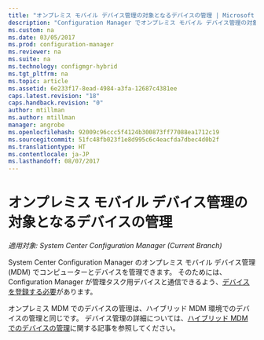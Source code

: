 ```yaml
---
title: "オンプレミス モバイル デバイス管理の対象となるデバイスの管理 | Microsoft Docs"
description: "Configuration Manager でオンプレミス モバイル デバイス管理の対象となるデバイスを管理します。"
ms.custom: na
ms.date: 03/05/2017
ms.prod: configuration-manager
ms.reviewer: na
ms.suite: na
ms.technology: configmgr-hybrid
ms.tgt_pltfrm: na
ms.topic: article
ms.assetid: 6e233f17-8ead-4984-a3fa-12687c4381ee
caps.latest.revision: "18"
caps.handback.revision: "0"
author: mtillman
ms.author: mtillman
manager: angrobe
ms.openlocfilehash: 92009c96ccc5f4124b300873ff77088ea1712c19
ms.sourcegitcommit: 51fc48fb023f1e8d995c6c4eacfda7dbec4d0b2f
ms.translationtype: HT
ms.contentlocale: ja-JP
ms.lasthandoff: 08/07/2017
---
```

# <a name="manage-devices-for-on-premises-mobile-device-management"></a>オンプレミス モバイル デバイス管理の対象となるデバイスの管理

*適用対象: System Center Configuration Manager (Current Branch)*

System Center Configuration Manager のオンプレミス モバイル デバイス管理 (MDM) でコンピューターとデバイスを管理できます。 そのためには、Configuration Manager が管理タスク用デバイスと通信できるよう、[デバイスを登録する必要](enroll-devices-on-premises-mdm.md)があります。

オンプレミス MDM でのデバイスの管理は、ハイブリッド MDM 環境でのデバイスの管理と同じです。 デバイス管理の詳細については、[ハイブリッド MDM でのデバイスの管理](wipe-lock-reset-devices.md)に関する記事を参照してください。
